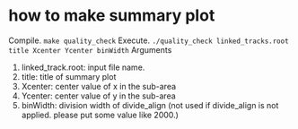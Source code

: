 # how to make summary plot
Compile.
```make quality_check```
Execute.
```./quality_check linked_tracks.root title Xcenter Ycenter binWidth```
Arguments
1. linked_track.root: input file name.
1. title: title of summary plot
1. Xcenter: center value of x in the sub-area
1. Ycenter: center value of y in the sub-area
1. binWidth: division width of divide_align (not used if divide_align is not applied. please put some value like 2000.)